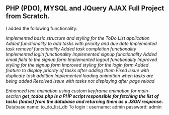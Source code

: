 ## PHP (PDO), MYSQL and JQuery AJAX Full Project from Scratch.


I added the following functionality:

*Implemented basic structure and styling for the ToDo List application*
 *Added functionality to add tasks with priority and due date*
*Implemented task removal functionality
 Added task completion functionality
 Implemented login functionality
 Implemented signup functionality
 Added email field to the signup form
 Implemented logout functionality
 Improved styling for the signup form
 Improved styling for the login form
 Added feature to display priority of tasks after adding them
Fixed issue with duplicate task addition
Implemented loading animation when tasks are being added
Resolved issue with tasks not displaying after page reload*

_Enhanced text animation using custom keyframe animation for main-section_
***get_todos.php is a PHP script responsible for fetching the list of tasks (todos) from the database and returning them as a JSON response.***
Database name: to_do_list_db
To login :
username: admin
password: admin
